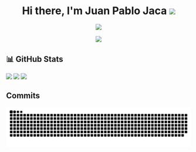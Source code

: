 <h1 align="center">Hi there, I'm <b>Juan Pablo Jaca</b> <img src="https://media.giphy.com/media/hvRJCLFzcasrR4ia7z/giphy.gif" width="35"></h1>

<p align="center">
  <img src="https://readme-typing-svg.herokuapp.com?lines=🎓+University+Information+Systems+Analyst+and+Developer+(Graduate);Information+Systems+Engineering+Student;Full+Stack+Developer;Always+learning+new+technologies&center=true&width=1000&height=45" />
</p>

<p align="center">
  <img src="https://github.com/Adam-pw/Adam-pw/blob/main/animation_500_kxa883sd.gif">
</p>

<h2>📊 GitHub Stats</h2>
<div>
  <img height="180em" src="https://github-readme-stats.vercel.app/api?username=juampi74&theme=react&hide_border=false&include_all_commits=true&count_private=true">
  <img height="180em" src="https://github-readme-streak-stats.herokuapp.com/?user=juampi74&theme=react&hide_border=false">
  <img height="180em" src="https://github-readme-stats.vercel.app/api/top-langs?username=juampi74&show_icons=true&theme=dark&locale=en&layout=compact">
</div>

<h2>Commits</h2>

![GitHub Snake](https://github.com/juampi74/juampi74/blob/output/github-snake-dark.svg)
